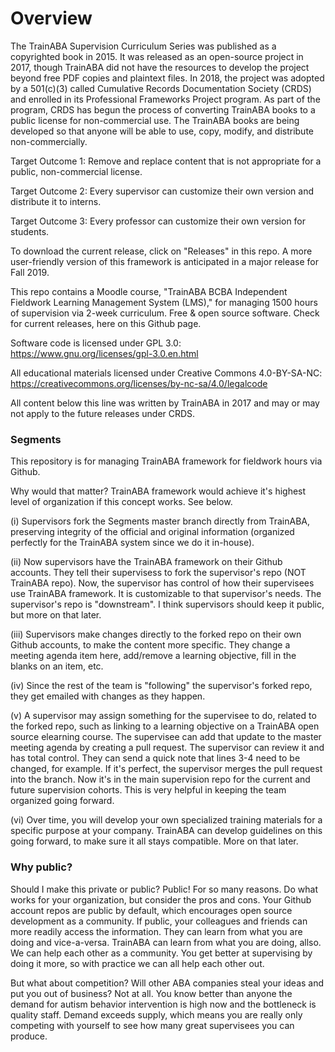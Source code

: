 # Overview
The TrainABA Supervision Curriculum Series was published as a copyrighted book in 2015. It was released as an open-source project in 2017, though TrainABA did not have the resources to develop the project beyond free PDF copies and plaintext files. In 2018, the project was adopted by a 501(c)(3) called Cumulative Records Documentation Society (CRDS) and enrolled in its Professional Frameworks Project program.  As part of the program, CRDS has begun the process of converting TrainABA books to a public license for non-commercial use. The TrainABA books are being developed so that anyone will be able to use, copy, modify, and distribute non-commercially. 

Target Outcome 1: Remove and replace content that is not appropriate for a public, non-commercial license.

Target Outcome 2: Every supervisor can customize their own version and distribute it to interns. 

Target Outcome 3: Every professor can customize their own version for students. 

To download the current release, click on "Releases" in this repo. A more user-friendly version of this framework is anticipated in a major release for Fall 2019.  

This repo contains a Moodle course, "TrainABA BCBA Independent Fieldwork Learning Management System (LMS)," for managing 1500 hours of supervision via 2-week curriculum. Free & open source software. Check for current releases, here on this Github page.

Software code is licensed under GPL 3.0: https://www.gnu.org/licenses/gpl-3.0.en.html

All educational materials licensed under Creative Commons 4.0-BY-SA-NC: https://creativecommons.org/licenses/by-nc-sa/4.0/legalcode

All content below this line was written by TrainABA in 2017 and may or may not apply to the future releases under CRDS.

### Segments
This repository is for managing TrainABA framework for fieldwork hours via Github. 

Why would that matter? TrainABA framework would achieve it's highest level of organization if this concept works. See below.

(i) Supervisors fork the Segments master branch directly from TrainABA, preserving integrity of the official and original information (organized perfectly for the TrainABA system since we do it in-house).

(ii) Now supervisors have the TrainABA framework on their Github accounts. They tell their supervisess to fork the supervisor's repo (NOT TrainABA repo). Now, the supervisor has control of how their supervisees use TrainABA framework. It is customizable to that supervisor's needs. The supervisor's repo is "downstream". I think supervisors should keep it public, but more on that later.

(iii) Supervisors make changes directly to the forked repo on their own Github accounts, to make the content more specific. They change a meeting agenda item here, add/remove a learning objective, fill in the blanks on an item, etc.  

(iv) Since the rest of the team is "following" the supervisor's forked repo, they get emailed with changes as they happen. 

(v) A supervisor may assign something for the supervisee to do, related to the forked repo, such as linking to a learning objective on a TrainABA open source elearning course. The supervisee can add that update to the master meeting agenda by creating a pull request. The supervisor can review it and has total control. They can send a quick note that lines 3-4 need to be changed, for example. If it's perfect, the supervisor merges the pull request into the branch. Now it's in the main supervision repo for the current and future supervision cohorts. This is very helpful in keeping the team organized going forward.

(vi) Over time, you will develop your own specialized training materials for a specific purpose at your company. TrainABA can develop guidelines on this going forward, to make sure it all stays compatible. More on that later. 

### Why public?

Should I make this private or public?
Public! For so many reasons. Do what works for your organization, but consider the pros and cons. Your Github account repos are public by default, which encourages open source development as a community. If public, your colleagues and friends can more readily access the information. They can learn from what you are doing and vice-a-versa. TrainABA can learn from what you are doing, allso. We can help each other as a community. You get better at supervising by doing it more, so with practice we can all help each other out. 

But what about competition? Will other ABA companies steal your ideas and put you out of business? Not at all. You know better than anyone the demand for autism behavior intervention is high now and the bottleneck is quality staff. Demand exceeds supply, which means you are really only competing with yourself to see how many great supervisees you can produce. 

